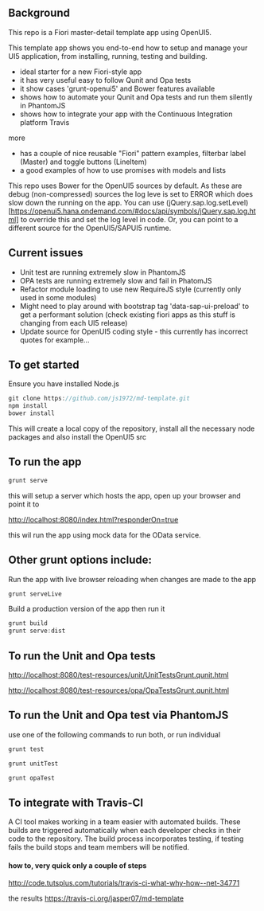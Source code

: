 ## Background
This repo is a Fiori master-detail template app using OpenUI5.

This template app shows you end-to-end how to setup and manage your UI5 application, from installing, running, testing and building.
- ideal starter for a new Fiori-style app
- it has very useful easy to follow Qunit and Opa tests
- it show cases 'grunt-openui5' and Bower features available
- shows how to automate your Qunit and Opa tests and run them silently in PhantomJS
- shows how to integrate your app with the Continuous Integration platform Travis

more
- has a couple of nice reusable "Fiori" pattern examples, filterbar label (Master) and toggle buttons (LineItem)
- a good examples of how to use promises with models and lists

This repo uses Bower for the OpenUI5 sources by default. As these are debug (non-compressed) sources the log leve is set to ERROR which does slow down the running on the app.
You can use (jQuery.sap.log.setLevel)[https://openui5.hana.ondemand.com/#docs/api/symbols/jQuery.sap.log.html] to override this and set the log level in code. Or, you can point to a different source for the OpenUI5/SAPUI5 runtime.

## Current issues
- Unit test are running extremely slow in PhantomJS
- OPA tests are running extremely slow and fail in PhatomJS
- Refactor module loading to use new RequireJS style (currently only used in some modules)
- Might need to play around with bootstrap tag \'data-sap-ui-preload\' to get a performant solution (check existing fiori apps as this stuff is changing from each UI5 release)
- Update source for OpenUI5 coding style - this currently has incorrect quotes for example...

## To get started
Ensure you have installed Node.js

```javascript
git clone https://github.com/js1972/md-template.git
npm install
bower install
```
This will create a local copy of the repository, install all the necessary node packages and also install the OpenUI5 src

## To run the app
```javascript
grunt serve
```
this will setup a server which hosts the app, open up your browser and point it to

[http://localhost:8080/index.html?responderOn=true](http://localhost:8080/index.html?responderOn=true)

this wil run the app using mock data for the OData service.

## Other grunt options include:
Run the app with live browser reloading when changes are made to the app
```javascript
grunt serveLive
```

Build a production version of the app then run it
```javascript
grunt build
grunt serve:dist
```

## To run the Unit and Opa tests

[http://localhost:8080/test-resources/unit/UnitTestsGrunt.qunit.html](http://localhost:8080/test-resources/unit/UnitTestsGrunt.qunit.html)

[http://localhost:8080/test-resources/opa/OpaTestsGrunt.qunit.html](http://localhost:8080/test-resources/opa/OpaTestsGrunt.qunit.html)

## To run the Unit and Opa test via PhantomJS
use one of the following commands to run both, or run individual
```javascript
grunt test

grunt unitTest

grunt opaTest
```
## To integrate with Travis-CI
A CI tool makes working in a team easier with automated builds. These builds are triggered automatically when each developer checks in their code to the repository. The build process incorporates testing, if testing fails the build stops and team members will be notified.

#### how to, very quick only a couple of steps
http://code.tutsplus.com/tutorials/travis-ci-what-why-how--net-34771

the results
https://travis-ci.org/jasper07/md-template



